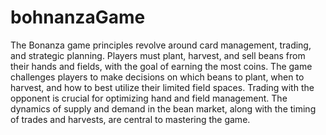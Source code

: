 # bohnanzaGame
The Bonanza game principles revolve around card management, trading, and strategic planning. Players must plant, harvest, and sell beans from their hands and fields, with the goal of earning the most coins. The game challenges players to make decisions on which beans to plant, when to harvest, and how to best utilize their limited field spaces. Trading with the opponent is crucial for optimizing hand and field management. The dynamics of supply and demand in the bean market, along with the timing of trades and harvests, are central to mastering the game.
